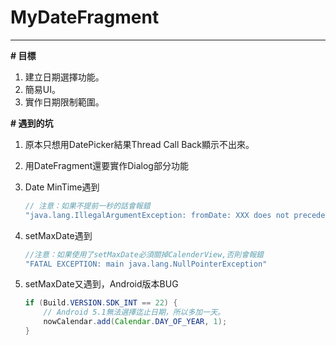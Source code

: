 # MyDateFragment
----

**# 目標**    
	
1. 建立日期選擇功能。
2. 簡易UI。
3. 實作日期限制範圍。


**# 遇到的坑**

1. 原本只想用DatePicker結果Thread Call Back顯示不出來。
2. 用DateFragment還要實作Dialog部分功能
3. Date MinTime遇到
	
	```java
	// 注意：如果不提前一秒的話會報錯
	"java.lang.IllegalArgumentException: fromDate: XXX does not precede toDate: XXX"
    ```
4. setMaxDate遇到

    ```java
    //注意：如果使用了setMaxDate必須關掉CalenderView,否則會報錯
    "FATAL EXCEPTION: main java.lang.NullPointerException"
	``` 
5. setMaxDate又遇到，Android版本BUG
	
	```java
	if (Build.VERSION.SDK_INT == 22) {
		// Android 5.1無法選擇迄止日期，所以多加一天。
        nowCalendar.add(Calendar.DAY_OF_YEAR, 1); 
    }
    ```	
